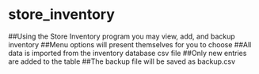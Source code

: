 # store_inventory
##Using the Store Inventory program you may view, add, and backup inventory
##Menu options will present themselves for you to choose
##All data is imported from the inventory database csv file
##Only new entries are added to the table
##The backup file will be saved as backup.csv
